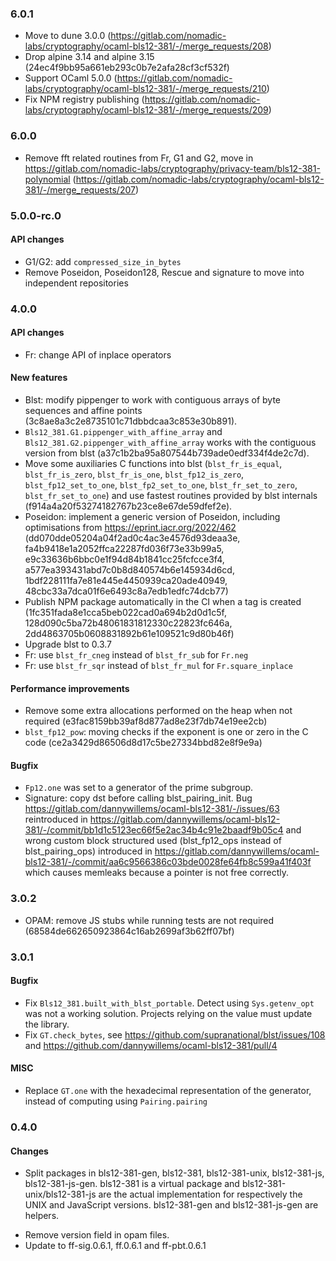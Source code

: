 ### 6.0.1

- Move to dune 3.0.0 (https://gitlab.com/nomadic-labs/cryptography/ocaml-bls12-381/-/merge_requests/208)
- Drop alpine 3.14 and alpine 3.15 (24ec4f9bb95a661eb293c0b7e2afa28cf3cf532f)
- Support OCaml 5.0.0 (https://gitlab.com/nomadic-labs/cryptography/ocaml-bls12-381/-/merge_requests/210)
- Fix NPM registry publishing
  (https://gitlab.com/nomadic-labs/cryptography/ocaml-bls12-381/-/merge_requests/209)

### 6.0.0

- Remove fft related routines from Fr, G1 and G2, move in
  https://gitlab.com/nomadic-labs/cryptography/privacy-team/bls12-381-polynomial (https://gitlab.com/nomadic-labs/cryptography/ocaml-bls12-381/-/merge_requests/207)

### 5.0.0-rc.0

#### API changes

- G1/G2: add `compressed_size_in_bytes`
- Remove Poseidon, Poseidon128, Rescue and signature to move into independent repositories

### 4.0.0

#### API changes

- Fr: change API of inplace operators

#### New features

- Blst: modify pippenger to work with contiguous arrays of byte sequences and
  affine points (3c8ae8a3c2e8735101c71dbbdcaa3c853e30b891).
- `Bls12_381.G1.pippenger_with_affine_array` and
  `Bls12_381.G2.pippenger_with_affine_array` works with the contiguous version
  from blst (a37c1b2ba95a807544b739ade0edf334f4de2c7d).
- Move some auxiliaries C functions into blst (`blst_fr_is_equal`,
  `blst_fr_is_zero`, `blst_fr_is_one`, `blst_fp12_is_zero`,
  `blst_fp12_set_to_one`, `blst_fp2_set_to_one`, `blst_fr_set_to_zero`,
  `blst_fr_set_to_one`) and use fastest routines provided by blst internals
  (f914a4a20f53274182767b23ce8e67de59dfef2e).
- Poseidon: implement a generic version of Poseidon, including optimisations
  from https://eprint.iacr.org/2022/462
  (dd070dde05204a04f2ad0c4ac3e4576d93deaa3e,
  fa4b9418e1a2052ffca22287fd036f73e33b99a5,
  e9c33636b6bbc0e1f94d84b1841cc25fcfcce3f4,
  a577ea393431abd7c0b8d840574b6e145934d6cd,
  1bdf228111fa7e81e445e4450939ca20ade40949,
  48cbc33a7dca01f6e6493c8a7edb1edfc74dcb77)
- Publish NPM package automatically in the CI when a tag is created
  (1fc351fada8e1cca5beb022cad0a694b2d0d1c5f,
  128d090c5ba72b48061831812330c22823fc646a,
  2dd4863705b0608831892b61e109521c9d80b46f)
- Upgrade blst to 0.3.7
- Fr: use `blst_fr_cneg` instead of `blst_fr_sub`  for `Fr.neg`
- Fr: use `blst_fr_sqr` instead of `blst_fr_mul`  for `Fr.square_inplace`

#### Performance improvements

- Remove some extra allocations performed on the heap when not required
  (e3fac8159bb39af8d877ad8e23f7db74e19ee2cb)
- `blst_fp12_pow`: moving checks if the exponent is one or zero in the C code
  (ce2a3429d86506d8d17c5be27334bbd82e8f9e9a)

#### Bugfix

- `Fp12.one` was set to a generator of the prime subgroup.
- Signature: copy dst before calling blst_pairing_init. Bug
  https://gitlab.com/dannywillems/ocaml-bls12-381/-/issues/63 reintroduced in
  https://gitlab.com/dannywillems/ocaml-bls12-381/-/commit/bb1d1c5123ec66f5e2ac34b4c91e2baadf9b05c4
  and wrong custom block structured used (blst_fp12_ops instead of
  blst_pairing_ops) introduced in
  https://gitlab.com/dannywillems/ocaml-bls12-381/-/commit/aa6c9566386c03bde0028fe64fb8c599a41f403f
  which causes memleaks because a pointer is not free correctly.

### 3.0.2

- OPAM: remove JS stubs while running tests are not required
  (68584de662650923864c16ab2699af3b62ff07bf)

### 3.0.1

#### Bugfix

- Fix `Bls12_381.built_with_blst_portable`. Detect using `Sys.getenv_opt` was not
  a working solution. Projects relying on the value must update the library.
- Fix `GT.check_bytes`, see https://github.com/supranational/blst/issues/108 and
  https://github.com/dannywillems/ocaml-bls12-381/pull/4

#### MISC

- Replace `GT.one` with the hexadecimal representation of the generator, instead
  of computing using `Pairing.pairing`

### 0.4.0

#### Changes

+ Split packages in bls12-381-gen, bls12-381, bls12-381-unix, bls12-381-js,
  bls12-381-js-gen. bls12-381 is a virtual package and
  bls12-381-unix/bls12-381-js are the actual implementation for respectively the
  UNIX and JavaScript versions. bls12-381-gen and bls12-381-js-gen are helpers.
- Remove version field in opam files.
- Update to ff-sig.0.6.1, ff.0.6.1 and ff-pbt.0.6.1
